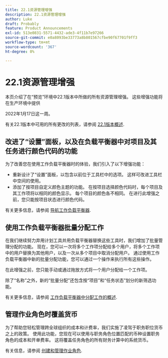 ```yaml
---
title: 22.1资源管理增强
description: 22.1资源管理增强
author: Luke
draft: Probably
feature: Product Announcements
exl-id: 513e0831-5571-4432-ade3-4f11b7e97266
source-git-commit: e0a8093be33773a8b801567cfbe90f67701f9ff3
workflow-type: tm+mt
source-wordcount: '367'
ht-degree: 0%

---
```


# 22.1资源管理增强

本页介绍了在“预览”环境中22.1版本中所做的所有资源管理增强。 这些增强功能将在生产环境中提供

<!--
<MadCap:conditionalText data-mc-conditions="QuicksilverOrClassic.Draft mode">
in January 2022
</MadCap:conditionalText>
-->

2022年1月17日这一周。

有关22.1版本中可用的所有更改的列表，请参阅 [22.1版本概述](../../../product-announcements/product-releases/22.1-release-activity/22-1-release-overview.md).

## 改进了“设置”面板，以及在负载平衡器中对项目及其任务进行颜色代码的功能

为了改善您在使用工作负载平衡器时的体验，我们引入了以下增强功能：

* 重新设计了“设置”面板，以包含以前位于工具栏中的选项。 这样可改进工具栏中空间的使用。
* 添加了按项目自定义颜色主题的功能。 在按项目选择颜色代码时，每个项目及其工作项将以相同的颜色显示。 每个项目的颜色各不相同。 在进行此增强之前，您只能按项目状态进行颜色代码。

有关更多信息，请参阅 [导航工作负载平衡器](../../../resource-mgmt/workload-balancer/navigate-the-workload-balancer.md).

## 使用工作负载平衡器批量分配工作

在我们继续努力弃用计划工具并用负载平衡器替换这些工具时，我们增加了批量管理分配的功能。 现在，您可以一次将多个工作项分配给多个用户，将多个工作项中的用户替换为其他用户，以及一次从多个项目中取消分配用户。 通过使用工作负载平衡器中新的批量分配功能，您可以通过一个操作来执行所有这些操作。

在此增强之前，您只能手动或通过拖放方式将一个用户分配给一个工作项。

除了“名称”之外，新的“批量分配”还包含按“项目”和“任务状态”划分的新筛选功能。

有关更多信息，请参阅 [工作负载平衡器中分配工作的概述](../../../resource-mgmt/workload-balancer/assign-work-in-workload-balancer.md).

## 管理作业角色时覆盖货币

为了帮助您轻松管理跨全球组织的成本和计费率，我们实施了凌驾于职务职位货币之上的政策。 使用此功能，您现在可以使用与职务角色位置匹配的币种设置职务角色的成本和开单费率。 这将覆盖任务角色的所有财务计算中的系统货币。

有关信息，请参阅 [创建和管理作业角色](../../../administration-and-setup/set-up-workfront/organizational-setup/create-manage-job-roles.md).


